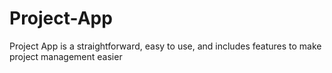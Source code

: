 # Project-App
Project App is a straightforward, easy to use, and includes features to make project management easier
